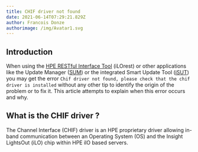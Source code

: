 ```yaml
---
title: CHIF driver not found
date: 2021-06-14T07:29:21.829Z
author: Francois Donze
authorimage: /img/Avatar1.svg
---
```

## Introduction

When using the [HPE RESTful Interface Tool](http://hpe.com/info/resttool) (iLOrest) or other applications like the Update Manager ([SUM](https://www.hpe.com/us/en/servers/smart-update.html)) or the integrated Smart Update Tool ([iSUT](https://support.hpe.com/hpesc/public/docDisplay?docLocale=en_US&docId=emr_na-a00068223en_us)) you may get the error `Chif driver not found, please check that the chif driver is installed` without any other tip to identify the origin of the problem or to fix it. This article attempts to explain when this error occurs and why.

## What is the CHIF driver ?

The Channel Interface (CHIF) driver is an HPE proprietary driver allowing  in-band communication between an Operating System (OS) and the Insight LightsOut (iLO) chip within HPE ilO based servers.